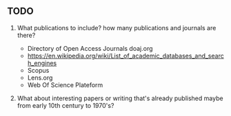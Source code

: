 ## TODO

1. What publications to include? how many publications and journals are there? 
    - Directory of Open Access Journals doaj.org
    - https://en.wikipedia.org/wiki/List_of_academic_databases_and_search_engines
    - Scopus
    - Lens.org
    - Web Of Science Plateform

2. What about interesting papers or writing that's already published maybe from early 10th century to 1970's?
